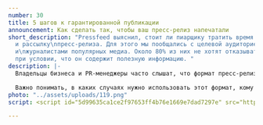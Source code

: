 ```yaml
---
number: 30
title: 5 шагов к гарантированной публикации
announcement: Как сделать так, чтобы ваш пресс-релиз напечатали
short_description: "Pressfeed выяснил, стоит ли пиарщику тратить время на написание
  и рассылку\nпресс-релиза. Для этого мы пообщались с целевой аудиторией - с редакторами
  и\nжурналистами популярных медиа. Около 80% из них не хотят отказываться от пресс-релиза,
  при условии, что он содержит полезную информацию. "
description: |-
  Владельцы бизнеса и PR-менеджеры часто слышат, что формат пресс-релиза отмирает. Что на смену ему приходят более быстрые способы донести информацию. Например, посты и сообщения в Facebook, Telegram, WhatsApp и в других социальных сетях и мессенджерах.

  Важно понимать, в каких случаях нужно использовать этот формат, кому и когда его отправлять. А главное, как написать пресс-релиз, который гарантированно попадет в СМИ. «Меньше задумывайтесь о том, нужен пресс-релиз или нет, больше тратьте времени на его содержание», — советует Анастасия Шматкова, главный редактор Roem. Мы расскажем, как за пять шагов сделать такой пресс-релиз, новость из которого точно опубликуют. Создавайте инфоповоды, пишите живые пресс-релизы и пользуйтесь накопленной мудростью и инструментами Pressfeed для продвижения вашей компании.
photo: "../assets/uploads/119.png"
script: <script id="5d99635ca1ce2f97653ff4b76e1669e7dad7297e" src="https://edu.pressfeed.ru/pl/lite/widget/script?id=184018"></script>

---
```

